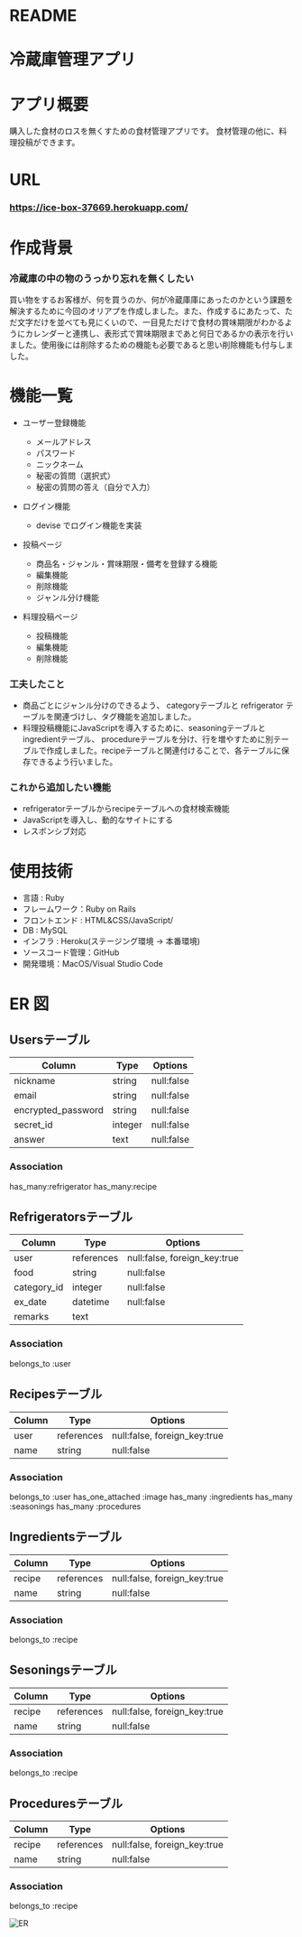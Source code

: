 # README

# 冷蔵庫管理アプリ

# アプリ概要

購入した食材のロスを無くすための食材管理アプリです。
食材管理の他に、料理投稿ができます。


# URL

### https://ice-box-37669.herokuapp.com/


# 作成背景

### 冷蔵庫の中の物のうっかり忘れを無くしたい
 
買い物をするお客様が、何を買うのか、何が冷蔵庫庫にあったのかという課題を解決するために今回のオリアプを作成しました。また、作成するにあたって、ただ文字だけを並べても見にくいので、一目見ただけで食材の賞味期限がわかるようにカレンダーと連携し、表形式で賞味期限まであと何日であるかの表示を行いました。使用後には削除するための機能も必要であると思い削除機能も付与しました。

# 機能一覧

- ユーザー登録機能

  - メールアドレス
  - パスワード
  - ニックネーム
  - 秘密の質問（選択式）
  - 秘密の質問の答え（自分で入力）

- ログイン機能

  - devise でログイン機能を実装

- 投稿ページ

  - 商品名・ジャンル・賞味期限・備考を登録する機能
  - 編集機能
  - 削除機能
  - ジャンル分け機能

- 料理投稿ページ

  - 投稿機能
  - 編集機能
  - 削除機能



### 工夫したこと

- 商品ごとにジャンル分けのできるよう、 categoryテーブルと refrigerator テーブルを関連づけし、タグ機能を追加しました。
- 料理投稿機能にJavaScriptを導入するために、seasoningテーブルと ingredientテーブル、 procedureテーブルを分け、行を増やすために別テーブルで作成しました。recipeテーブルと関連付けることで、各テーブルに保存できるよう行いました。


### これから追加したい機能

- refrigeratorテーブルからrecipeテーブルへの食材検索機能
- JavaScriptを導入し、動的なサイトにする
- レスポンシブ対応

# 使用技術

- 言語 : Ruby
- フレームワーク：Ruby on Rails 
- フロントエンド : HTML&CSS/JavaScript/
- DB : MySQL
- インフラ : Heroku(ステージング環境 → 本番環境)
- ソースコード管理：GitHub
- 開発環境：MacOS/Visual Studio Code

# ER 図

## Usersテーブル

|Column             |Type     |Options     |
|-------------------|---------|------------|
|nickname           | string  | null:false |
|email              | string  | null:false |
|encrypted_password | string  | null:false |
|secret_id          | integer | null:false |
|answer             | text    | null:false |

### Association
has_many:refrigerator
has_many:recipe

## Refrigeratorsテーブル

|Column      |Type        |Options                       |
|------------|------------|------------------------------|
|user        | references | null:false, foreign_key:true |
|food        | string     | null:false                   |
|category_id | integer    | null:false                   |
|ex_date     | datetime   | null:false                   |
|remarks     | text       |                              |

### Association
belongs_to :user

## Recipesテーブル

|Column       |Type        |Options                       |
|-------------|------------|------------------------------|
|user         | references | null:false, foreign_key:true |
|name         | string     | null:false                   |

### Association
belongs_to :user
has_one_attached :image
has_many :ingredients
has_many :seasonings
has_many :procedures


## Ingredientsテーブル

|Column       |Type        |Options                       |
|-------------|------------|------------------------------|
|recipe       | references | null:false, foreign_key:true |
|name         | string     | null:false                   |

### Association
belongs_to :recipe

## Sesoningsテーブル

|Column       |Type        |Options                       |
|-------------|------------|------------------------------|
|recipe       | references | null:false, foreign_key:true |
|name         | string     | null:false                   |

### Association
belongs_to :recipe

## Proceduresテーブル

|Column       |Type        |Options                       |
|-------------|------------|------------------------------|
|recipe       | references | null:false, foreign_key:true |
|name         | string     | null:false                   |

### Association
belongs_to :recipe

![ER](https://user-images.githubusercontent.com/100755824/164153590-4990950b-92de-4f50-aee6-e1c0f2f340ad.png)